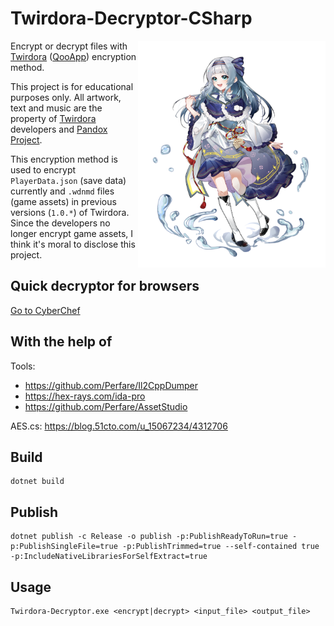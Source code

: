 # Twirdora-Decryptor-CSharp

<img align="right" width="300" alt="小蓝梦" src="./image/小蓝梦.png">

Encrypt or decrypt files with [Twirdora](https://www.taptap.cn/app/212893) ([QooApp](https://apps.qoo-app.com/app/19984)) encryption method.

This project is for educational purposes only. All artwork, text and music are the property of [Twirdora](https://x.com/Twirdora) developers and [Pandox Project](https://x.com/PandoxP).

This encryption method is used to encrypt `PlayerData.json` (save data) currently and `.wdnmd` files (game assets) in previous versions (`1.0.*`) of Twirdora. Since the developers no longer encrypt game assets, I think it's moral to disclose this project.

## Quick decryptor for browsers

[Go to CyberChef](<https://gchq.github.io/CyberChef/#recipe=AES_Decrypt(%7B'option':'Base64','string':'p1MTzxgZM5M0/%2BNqfP6cSIzBcQfFI4aAnnH%2B3UIu3ws%3D'%7D,%7B'option':'Base64','string':'Rkb4jvUy/ye7Cd7k89QQgQ%3D%3D'%7D,'CBC','Raw','Raw',%7B'option':'Hex','string':''%7D,%7B'option':'Hex','string':''%7D)>)

## With the help of

Tools:

-   <https://github.com/Perfare/Il2CppDumper>
-   <https://hex-rays.com/ida-pro>
-   <https://github.com/Perfare/AssetStudio>

AES.cs: <https://blog.51cto.com/u_15067234/4312706>

## Build

```shell
dotnet build
```

## Publish

```shell
dotnet publish -c Release -o publish -p:PublishReadyToRun=true -p:PublishSingleFile=true -p:PublishTrimmed=true --self-contained true -p:IncludeNativeLibrariesForSelfExtract=true
```

## Usage

```shell
Twirdora-Decryptor.exe <encrypt|decrypt> <input_file> <output_file>
```
